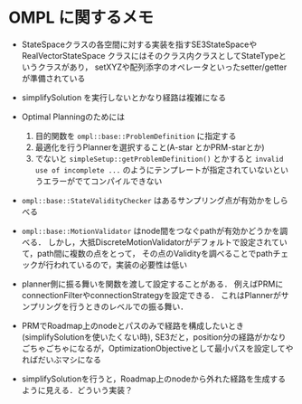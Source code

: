 OMPL に関するメモ
====

* StateSpaceクラスの各空間に対する実装を指すSE3StateSpaceやRealVectorStateSpace クラスにはそのクラス内クラスとしてStateTypeというクラスがあり，
setXYZや配列添字のオペレータといったsetter/getterが準備されている

* simplifySolution を実行しないとかなり経路は複雑になる

* Optimal Planningのためには
  1. 目的関数を `ompl::base::ProblemDefinition` に指定する
  1. 最適化を行うPlannerを選択すること(A-star とかPRM-starとか)
  1. でないと `simpleSetup::getProblemDefinition()` とかすると `invalid use of incomplete ...`  のようにテンプレートが指定されていないというエラーがでてコンパイルできない


* `ompl::base::StateValidityChecker` はあるサンプリング点が有効かをしらべる

* `ompl::base::MotionValidator` はnode間をつなぐpathが有効かどうかを調べる．
しかし，大抵DiscreteMotionValidatorがデフォルトで設定されていて，path間に複数の点をとって，
その点のValidityを調べることでpathチェックが行われているので，実装の必要性は低い

* planner側に振る舞いを関数を渡して設定することがある．
例えばPRMにconnectionFilterやconnectionStrategyを設定できる．
これはPlannerがサンプリングを行うときのレベルでの振る舞い．

* PRMでRoadmap上のnodeとパスのみで経路を構成したいとき(simplifySolutionを使いたくない時),
SE3だと，position分の経路がかなりごちゃごちゃになるが，OptimizationObjectiveとして最小パスを設定してやればだいぶマシになる

* simplifySolutionを行うと，Roadmap上のnodeから外れた経路を生成するように見える．どういう実装？
